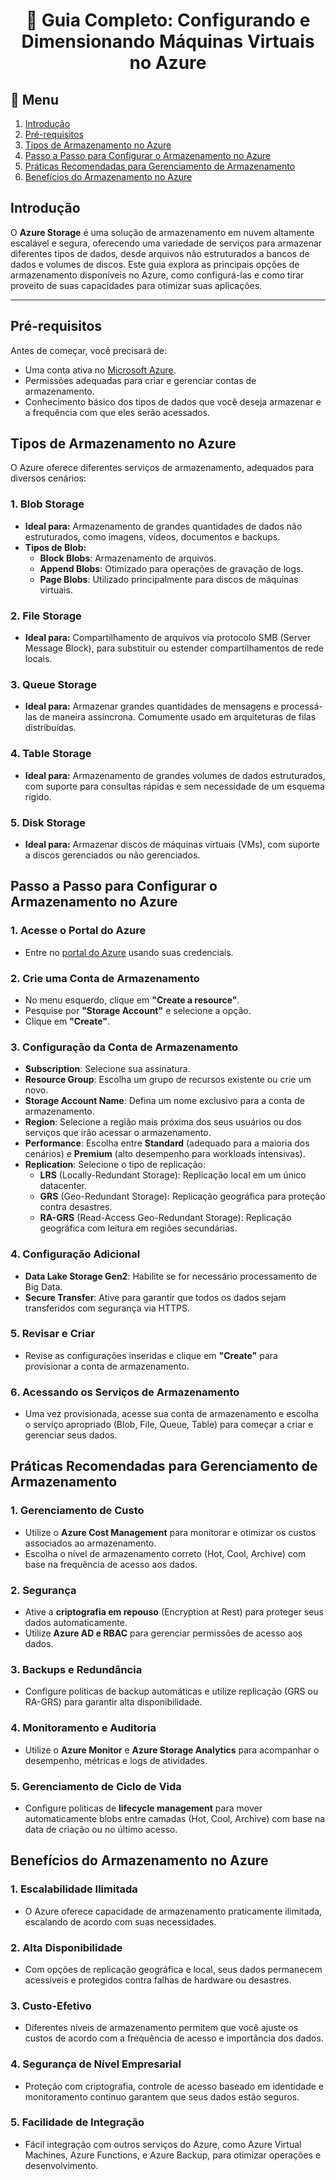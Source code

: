 <h1 align="center">📓 Guia Completo: Configurando e Dimensionando Máquinas Virtuais no Azure</h1>

## 📑 Menu

1. [Introdução](#introdução)
2. [Pré-requisitos](#pré-requisitos)
3. [Tipos de Armazenamento no Azure](#tipos-de-armazenamento-no-azure)
4. [Passo a Passo para Configurar o Armazenamento no Azure](#passo-a-passo-para-configurar-o-armazenamento-no-azure)
5. [Práticas Recomendadas para Gerenciamento de Armazenamento](#práticas-recomendadas-para-gerenciamento-de-armazenamento)
6. [Benefícios do Armazenamento no Azure](#benefícios-do-armazenamento-no-azure)



## Introdução

O **Azure Storage** é uma solução de armazenamento em nuvem altamente escalável e segura, oferecendo uma variedade de serviços para armazenar diferentes tipos de dados, desde arquivos não estruturados a bancos de dados e volumes de discos. Este guia explora as principais opções de armazenamento disponíveis no Azure, como configurá-las e como tirar proveito de suas capacidades para otimizar suas aplicações.

---

## Pré-requisitos

Antes de começar, você precisará de:

- Uma conta ativa no [Microsoft Azure](https://portal.azure.com).
- Permissões adequadas para criar e gerenciar contas de armazenamento.
- Conhecimento básico dos tipos de dados que você deseja armazenar e a frequência com que eles serão acessados.



## Tipos de Armazenamento no Azure

O Azure oferece diferentes serviços de armazenamento, adequados para diversos cenários:

### 1. **Blob Storage**
   - **Ideal para:** Armazenamento de grandes quantidades de dados não estruturados, como imagens, vídeos, documentos e backups.
   - **Tipos de Blob:**
     - **Block Blobs**: Armazenamento de arquivos.
     - **Append Blobs**: Otimizado para operações de gravação de logs.
     - **Page Blobs**: Utilizado principalmente para discos de máquinas virtuais.

### 2. **File Storage**
   - **Ideal para:** Compartilhamento de arquivos via protocolo SMB (Server Message Block), para substituir ou estender compartilhamentos de rede locais.

### 3. **Queue Storage**
   - **Ideal para:** Armazenar grandes quantidades de mensagens e processá-las de maneira assíncrona. Comumente usado em arquiteturas de filas distribuídas.

### 4. **Table Storage**
   - **Ideal para:** Armazenamento de grandes volumes de dados estruturados, com suporte para consultas rápidas e sem necessidade de um esquema rígido.

### 5. **Disk Storage**
   - **Ideal para:** Armazenar discos de máquinas virtuais (VMs), com suporte a discos gerenciados ou não gerenciados.



## Passo a Passo para Configurar o Armazenamento no Azure

### 1. Acesse o Portal do Azure

- Entre no [portal do Azure](https://portal.azure.com) usando suas credenciais.

### 2. Crie uma Conta de Armazenamento

- No menu esquerdo, clique em **"Create a resource"**.
- Pesquise por **"Storage Account"** e selecione a opção.
- Clique em **"Create"**.

### 3. Configuração da Conta de Armazenamento

- **Subscription**: Selecione sua assinatura.
- **Resource Group**: Escolha um grupo de recursos existente ou crie um novo.
- **Storage Account Name**: Defina um nome exclusivo para a conta de armazenamento.
- **Region**: Selecione a região mais próxima dos seus usuários ou dos serviços que irão acessar o armazenamento.
- **Performance**: Escolha entre **Standard** (adequado para a maioria dos cenários) e **Premium** (alto desempenho para workloads intensivas).
- **Replication**: Selecione o tipo de replicação:
  - **LRS** (Locally-Redundant Storage): Replicação local em um único datacenter.
  - **GRS** (Geo-Redundant Storage): Replicação geográfica para proteção contra desastres.
  - **RA-GRS** (Read-Access Geo-Redundant Storage): Replicação geográfica com leitura em regiões secundárias.

### 4. Configuração Adicional

- **Data Lake Storage Gen2**: Habilite se for necessário processamento de Big Data.
- **Secure Transfer**: Ative para garantir que todos os dados sejam transferidos com segurança via HTTPS.

### 5. Revisar e Criar

- Revise as configurações inseridas e clique em **"Create"** para provisionar a conta de armazenamento.

### 6. Acessando os Serviços de Armazenamento

- Uma vez provisionada, acesse sua conta de armazenamento e escolha o serviço apropriado (Blob, File, Queue, Table) para começar a criar e gerenciar seus dados.


## Práticas Recomendadas para Gerenciamento de Armazenamento

### 1. **Gerenciamento de Custo**
   - Utilize o **Azure Cost Management** para monitorar e otimizar os custos associados ao armazenamento.
   - Escolha o nível de armazenamento correto (Hot, Cool, Archive) com base na frequência de acesso aos dados.

### 2. **Segurança**
   - Ative a **criptografia em repouso** (Encryption at Rest) para proteger seus dados automaticamente.
   - Utilize **Azure AD e RBAC** para gerenciar permissões de acesso aos dados.

### 3. **Backups e Redundância**
   - Configure políticas de backup automáticas e utilize replicação (GRS ou RA-GRS) para garantir alta disponibilidade.

### 4. **Monitoramento e Auditoria**
   - Utilize o **Azure Monitor** e **Azure Storage Analytics** para acompanhar o desempenho, métricas e logs de atividades.

### 5. **Gerenciamento de Ciclo de Vida**
   - Configure políticas de **lifecycle management** para mover automaticamente blobs entre camadas (Hot, Cool, Archive) com base na data de criação ou no último acesso.

## Benefícios do Armazenamento no Azure

### 1. **Escalabilidade Ilimitada**
   - O Azure oferece capacidade de armazenamento praticamente ilimitada, escalando de acordo com suas necessidades.

### 2. **Alta Disponibilidade**
   - Com opções de replicação geográfica e local, seus dados permanecem acessíveis e protegidos contra falhas de hardware ou desastres.

### 3. **Custo-Efetivo**
   - Diferentes níveis de armazenamento permitem que você ajuste os custos de acordo com a frequência de acesso e importância dos dados.

### 4. **Segurança de Nível Empresarial**
   - Proteção com criptografia, controle de acesso baseado em identidade e monitoramento contínuo garantem que seus dados estão seguros.

### 5. **Facilidade de Integração**
   - Fácil integração com outros serviços do Azure, como Azure Virtual Machines, Azure Functions, e Azure Backup, para otimizar operações e desenvolvimento.


